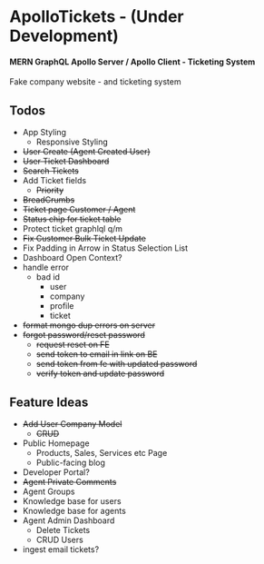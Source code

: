 # ApolloTickets - (Under Development)

#### MERN GraphQL Apollo Server / Apollo Client - Ticketing System

Fake company website - and ticketing system

## Todos

- App Styling
  - Responsive Styling
- ~~User Create (Agent Created User)~~
- ~~User Ticket Dashboard~~
- ~~Search Tickets~~
- Add Ticket fields
  - ~~Priority~~
- ~~BreadCrumbs~~
- ~~Ticket page Customer / Agent~~
- ~~Status chip for ticket table~~
- Protect ticket graphlql q/m
- ~~Fix Customer Bulk Ticket Update~~
- Fix Padding in Arrow in Status Selection List
- Dashboard Open Context?
- handle error
  - bad id
    - user
    - company
    - profile
    - ticket
- ~~format mongo dup errors on server~~
- ~~forgot password/reset password~~
  - ~~request reset on FE~~
  - ~~send token to email in link on BE~~
  - ~~send token from fe with updated password~~
  - ~~verify token and update password~~

## Feature Ideas

- ~~Add User Company Model~~
  - ~~CRUD~~
- Public Homepage
  - Products, Sales, Services etc Page
  - Public-facing blog
- Developer Portal?
- ~~Agent Private Comments~~
- Agent Groups
- Knowledge base for users
- Knowledge base for agents
- Agent Admin Dashboard
  - Delete Tickets
  - CRUD Users
- ingest email tickets?

